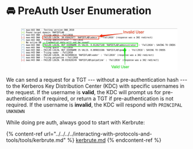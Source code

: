 # 🚘 PreAuth User Enumeration

<figure><img src="../../../../.gitbook/assets/image (1) (1) (1) (1) (1) (1) (1) (1) (1) (1) (1) (1) (1) (1) (1) (1) (1) (1) (1) (1) (1) (1) (1) (1) (1) (1) (1) (1) (1) (1) (1) (1) (1) (1) (1) (1) (1) (1) (1) (1) (1) (1) (1) (1) (1) (1) (1) (1) (1) (1) (1) (1) (1) (1) (1) (1) (1) (1) (1) (1)   (5).png" alt=""><figcaption></figcaption></figure>

We can send a request for a TGT --- without a pre-authentication hash --- to the Kerberos Key Distribution Center (KDC) with specific usernames in the request. If the username is **valid**, the KDC will prompt us for pre-authentication if required, or return a TGT if pre-authentication is not required. If the username is **invalid**, the KDC will respond with `PRINCIPAL UNKNOWN`

While doing pre auth, always good to start with Kerbrute:

{% content-ref url="../../../../interacting-with-protocols-and-tools/tools/kerbrute.md" %}
[kerbrute.md](../../../../interacting-with-protocols-and-tools/tools/kerbrute.md)
{% endcontent-ref %}

